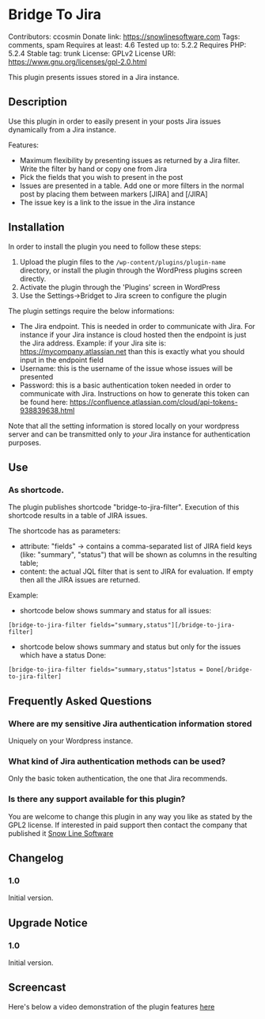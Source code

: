 # Bridge To Jira
Contributors: ccosmin
Donate link: https://snowlinesoftware.com
Tags: comments, spam
Requires at least: 4.6
Tested up to: 5.2.2
Requires PHP: 5.2.4
Stable tag: trunk
License: GPLv2
License URI: https://www.gnu.org/licenses/gpl-2.0.html

This plugin presents issues stored in a Jira instance.

## Description

Use this plugin in order to easily present in your posts Jira issues dynamically from a Jira instance.

Features:
* Maximum flexibility by presenting issues as returned by a Jira filter. Write the filter by hand or copy one from Jira
* Pick the fields that you wish to present in the post
* Issues are presented in a table. Add one or more filters in the normal post by placing them between markers [JIRA] and [/JIRA]
* The issue key is a link to the issue in the Jira instance

## Installation

In order to install the plugin you need to follow these steps:

1. Upload the plugin files to the `/wp-content/plugins/plugin-name` directory, or install the plugin through the WordPress plugins screen directly.
2. Activate the plugin through the 'Plugins' screen in WordPress
3. Use the Settings->Bridget to Jira screen to configure the plugin

The plugin settings require the below informations:
* The Jira endpoint. This is needed in order to communicate with Jira. For instance if your Jira instance is cloud hosted then the endpoint is just the Jira address. Example: if your Jira site is: https://mycompany.atlassian.net than this is exactly what you should input in the endpoint field
* Username: this is the username of the issue whose issues will be presented
* Password: this is a basic authentication token needed in order to communicate with Jira. Instructions on how to generate this token can be found here: https://confluence.atlassian.com/cloud/api-tokens-938839638.html

Note that all the setting information is stored locally on your wordpress server and can be transmitted only to *your* Jira instance for authentication purposes.

## Use

### As shortcode.

The plugin publishes shortcode "bridge-to-jira-filter". Execution of this shortcode results in a
table of JIRA issues.

The shortcode has as parameters:
* attribute: "fields" -> contains a comma-separated list of JIRA field keys (like: "summary", "status") that will
be shown as columns in the resulting table;
* content: the actual JQL filter that is sent to JIRA for evaluation. If empty then all the JIRA issues are returned.

Example:

* shortcode below shows summary and status for all issues:
```
[bridge-to-jira-filter fields="summary,status"][/bridge-to-jira-filter]
```
* shortcode below shows summary and status but only for the issues which have a status Done:
```
[bridge-to-jira-filter fields="summary,status"]status = Done[/bridge-to-jira-filter]
```

## Frequently Asked Questions

### Where are my sensitive Jira authentication information stored

Uniquely on your Wordpress instance.

### What kind of Jira authentication methods can be used?

Only the basic token authentication, the one that Jira recommends.

### Is there any support available for this plugin?

You are welcome to change this plugin in any way you like as stated by the GPL2 license. If interested in paid support then contact the company that published it [Snow Line Software](https://snowlinesoftware.com)

## Changelog

### 1.0
Initial version.

## Upgrade Notice

### 1.0
Initial version.

## Screencast

Here's below a video demonstration of the plugin features [here](https://www.youtube.com/embed/P4o_qTo6FxQ)

